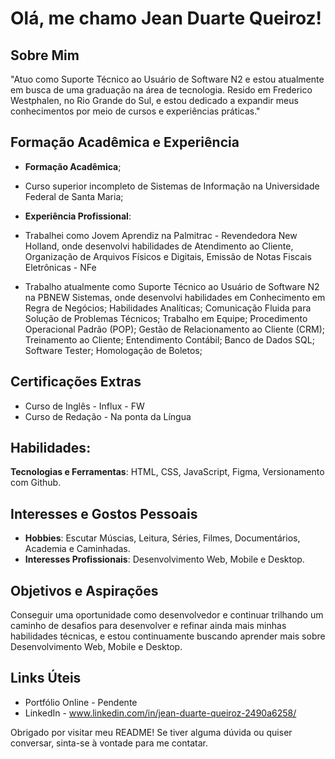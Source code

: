 # Olá, me chamo Jean Duarte Queiroz!

## Sobre Mim
"Atuo como Suporte Técnico ao Usuário de Software N2 e estou atualmente em busca de uma graduação na área de tecnologia. Resido em Frederico Westphalen, no Rio Grande do Sul, e estou dedicado a expandir meus conhecimentos por meio de cursos e experiências práticas."

## Formação Acadêmica e Experiência
- **Formação Acadêmica**;
- Curso superior incompleto de Sistemas de Informação na Universidade Federal de Santa Maria;

- **Experiência Profissional**:
- Trabalhei como Jovem Aprendiz na Palmitrac - Revendedora New Holland, onde desenvolvi habilidades de Atendimento ao Cliente,  Organização de Arquivos Físicos e Digitais, Emissão de Notas Fiscais Eletrônicas - NFe
- Trabalho atualmente como Suporte Técnico ao Usuário de Software N2 na PBNEW Sistemas, onde desenvolvi habilidades em Conhecimento em Regra de Negócios; Habilidades Analíticas; Comunicação Fluida para Solução de Problemas Técnicos; Trabalho em Equipe; Procedimento Operacional Padrão (POP); Gestão de Relacionamento ao Cliente (CRM); Treinamento ao Cliente; Entendimento Contábil; Banco de Dados SQL; Software Tester; Homologação de Boletos;

## Certificações Extras
- Curso de Inglês - Influx - FW
- Curso de Redação - Na ponta da Língua

## Habilidades:

**Tecnologias e Ferramentas**: HTML, CSS, JavaScript, Figma, Versionamento com Github.

## Interesses e Gostos Pessoais

- **Hobbies**:  Escutar Múscias, Leitura, Séries, Filmes, Documentários, Academia e Caminhadas.
- **Interesses Profissionais**: Desenvolvimento Web, Mobile e Desktop.

## Objetivos e Aspirações

Conseguir uma oportunidade como desenvolvedor e continuar trilhando um caminho de desafios para desenvolver e refinar ainda mais minhas habilidades técnicas, e estou continuamente buscando aprender mais sobre Desenvolvimento Web, Mobile e Desktop.

## Links Úteis

- Portfólio Online - Pendente
- LinkedIn - www.linkedin.com/in/jean-duarte-queiroz-2490a6258/

Obrigado por visitar meu README! Se tiver alguma dúvida ou quiser conversar, sinta-se à vontade para me contatar.

